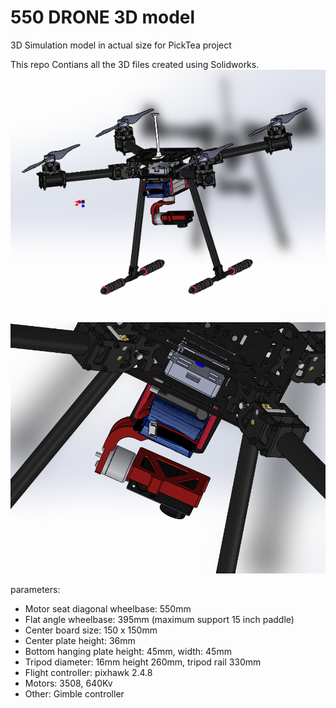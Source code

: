 # 550 DRONE 3D model

3D Simulation model in actual size for PickTea project

This repo Contians all the 3D files created using Solidworks.
![image 1](https://github.com/Archfx/550_DRONE_CAD_PX4/blob/master/Pictures/1.png)
![image 2](https://github.com/Archfx/550_DRONE_CAD_PX4/blob/master/Pictures/2.png)



parameters:
  - Motor seat diagonal wheelbase: 550mm
  - Flat angle wheelbase: 395mm (maximum support 15 inch paddle)
  - Center board size: 150 x 150mm
  - Center plate height: 36mm
  - Bottom hanging plate height: 45mm, width: 45mm
  - Tripod diameter: 16mm height 260mm, tripod rail 330mm
  - Flight controller: pixhawk 2.4.8
  - Motors: 3508, 640Kv
  - Other: Gimble controller
